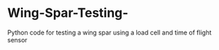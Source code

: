 # Wing-Spar-Testing-
Python code for testing a wing spar using a load cell and time of flight sensor 

